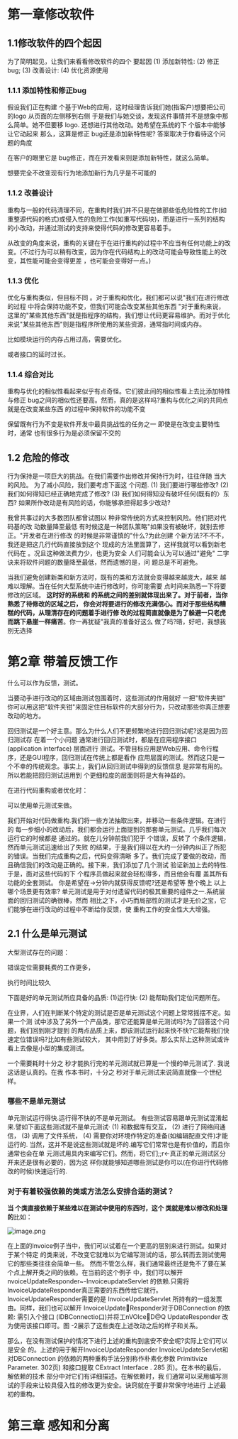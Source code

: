 # 第一章修改软件

## 1.1修改软件的四个起因

为了简明起见，让我们来看看修改软件的四个 要起因
(1) 添加新特性:
(2) 修正bug;
(3) 改善设计:
(4) 优化资源使用

### 1.1.1 添加特性和修正bug

假设我们正在构建 个基于Web的应用，这时经理告诉我们她(指客户)想要把公司的logo
从页面的左侧移到右侧 于是我们与她交谈，发现这件事情并不是想象中那么简单。她不但要移
logo. 还想进行其他改动。她希望在系统的下 个版本中能够让它动起来 那么，这算是修正
bug还是添加新特性呢? 答案取决于你看待这个问题的角度

在客户的眼里它是 bug修正，而在开发看来则是添加新特性，就这么简单。

想要完全不改变现有行为地添加新行为几乎是不可能的

### 1.1.2 改善设计

重构与一般的代码清理不同，在重构时我们并不只是在做那些低危险性的工作(如重整源代码的格式)或侵入性的危险工作(如重写代码块)，而是进行一系列的结构 的小改动，并通过测试的支持来使得代码的修改更容易着手。

从改变的角度来说，重构的关键在于在进行重构的过程中不应当有任何功能上的改变。(不过行为可以稍有改变，因为你在代码结构上的改动可能会导致性能上的改变，其性能可能会变得更差 ，也可能会变得好一点。)

### 1.1.3 优化

优化与重构类似，但目标不同 。对于重构和优化，我们都可以说"我们在进行修改的过程
中将会保持功能不变，但我们可能会改变某些其他东西 "对于重构来说，这里的"某些其他东西"就是指程序的结构，我们想让代码更容易维护。而对于优化来说"某些其他东西"则是指程序所使用的某些资源，通常指时间或内存。

比如模块运行的内存占用过高，需要优化。

或者接口的延时过长。

### 1.1.4 综合对比

重构与优化的相似性看起来似乎有点奇怪。它们彼此间的相似性看上去比添加特性与修正
bug之间的相似性还要高。然而，真的是这样吗?重构与优化之间的共同点就是在改变某些东西
的过程中保持软件的功能不变

保留既有行为不变是软件开发中最具挑战性的任务之一 即使是在改变主要特性时，通常
也有很多行为是必须保留不交的

## 1.2 危险的修改

行为保持是一项巨大的挑战。在我们需要作出修改并保持行为时，往往伴随 当大的风险。
为了减小风险，我们要考虑下面这 个问题.
(1) 我们要进行哪些修改?
(2) 我们如何得知已经正确地完成了修改?
(3) 我们如何得知没有破坏任何(既有的〉东西?
如果所作改动是有风险的话，你能够承担得起多少改动?

我曾共事过的大多数团队都曾试图以 种非常传统的方式来控制风险。他们把对代码基的改
动数量降至最低 有时候这是一种团队策略"如果没有被破坏，就别去修正。"开发者在进行修改
的时候是非常谨慎的"什么?为此创建 个新方法?不不不，我还是把这几行代码直接放到这个
现成的方法里面算了，这样我就可以看到新老代码在 。况且这种做法费力少，也更为安全
人们可能会认为可以通过"避免" 二字诀来将软件问题的数量降至最低，然而遗憾的是，问
题总是不可避免。

当我们避免创建新类和新方法时，既有的类和方法就会变得越来越庞大，越来
越难以理解。当在任何大型系统中进行修改时，你可能需要 点时间来熟悉一下将要修改的区域。
**这时好的系统和 的系统之间的差别就体现出来了。对于前者，当你熟悉了待修改的区域之后，
你会对将要进行的修改充满信心。**而对于那些结构糟糕的代码，从理清存在的问题着手进行修
改的过程简直就像是为了**躲避一只老虎而跳下悬崖一样痛苦**。你一再犹疑"我真的准备好这么
做了吗?晤，好吧，我想我别无选择

# 第2章 带着反馈工作

什么可以作为反馈，测试。

当要动手进行改动的区域由测试包围着时，这些测试的作用就好 一把"软件夹钳"
你可以用这把"软件夹钳"来固定住目标软件的大部分行为，只改动那些你真正想要改动的地方。

回归测试是一个好主意。那么为什么人们不更频繁地进行回归测试呢?这是因为回归测试存
在着一个小问题 通常进行回归测试时，都是在应用程序接口 (application interface) 层面进行
测试。不管目标应用是Web应用、命令行程序，还是GUI程序，回归测试在传统上都是看作
应用层面的测试。然而这只是一个不幸的传统观念。事实上，我们从回归测试中得到的反馈信息
是非常有用的。所以若能把回归测试运用到 个更细粒度的层面则将是大有神益的。

在进行代码重构或者优化时：

可以使用单元测试来做。

我们开始对代码做重构.我们将一些方法抽取出来，并移动一些条件逻辑。在进行的
每一步细小的改动后，我们都会运行上面提到的那套单元测试。几乎我们每次运行它的时候都是
通过的。就在儿分钟前我们犯于 个错误，反转了 个条件逻辑，然而单元测试迅速给出了失败
的结果，于是我们得以在大约一分钟内纠正了所犯的错误。当我们完成重构之后，代码变得清晰
多了。我们完成了要做的改动，而且确信我们的改动是正确的。接下来，我们添加了几个测试
验证新加上去的特性.于是，面对这些代码的下 个程序员做起来就会轻松得多，而且他会有覆
盖其所有功能的全套测试。
你是希望在→分钟内就获得反馈呢?还是希望等 整个晚上 以上哪个场景更有效率?
单元测试是用于对付遗留代码的极其重要的组件之一.系统层面的回归测试的确很棒，然而
相比之下，小巧而局部性的测试才是无价之宝，它们能够在进行改动的过程中不断给你反馈，使
重构工作的安全性大大增强。

## 2.1 什么是单元测试

大型测试存在的问题：

错误定位需要耗费的工作更多，

执行时间比较久

下面是好的单元测试所应具备的品质:
(1)运行快:
(2) 能帮助我们定位问题所在。

在业界，人们在判断某个特定的测试是否是单元测试这个问题上常常摇摆不定。如果一个测
试中涉及了另外一个产品类，那它还能算是单元测试吗?为了回答这个问题，我们回到刚才提到
的两点品质上来，即该测试运行起来快不快?它能帮我们快速定位错误吗?比如有些测试较大，
其中用到了好多类。那么实际上这种测试或许看上去像是小型的集成测试。

一个需要耗时十分之 秒才能执行完的羊元测试就已算是一个慢的单元测试了.
我说这话是认真的。在我 作本书时，十分之 秒对于单元测试来说简直就像一个世纪 样。

### 哪些不是单元测试

单元测试运行得快.运行得不快的不是单元测试。
有些测试容易跟单元测试混淆起来.譬如下面这些测试就不是单元测试·
(1) 和数据库有交互，
(2) 进行了网络间通信，
(3) 调用了文件系统，
(4) 需要你对环境作特定的准备(如编辑配直文件)才能运行的.
当然，这并不是说这些测试就是坏的.编写它们常常也是有价值的，而且你通常也会在单
元测试用具内来编写它们。然而，将它们;;r<-真正的单元测试区分开来还是很有必要的，因为这
样你就能够知道哪些测试是你可以(在你进行代码修改的时候)快速运行的.

### 对于有着较强依赖的类或方法怎么安排合适的测试？

**当 个类直接依赖于某些难以在测试中使用的东西时，这个
类就是难以修改和处理的**比如：

![image.png](./assets/1699166837723-image.png)

在上面的lnvoice例子当中，我们可以试着在一个更高的层别来进行测试。如果对于某个特定
的类来说，不改变它就难以为它编写测试的话，那么转而去测试使用它的那些类往往会简单一些。
然而不管怎么样，我们通常最终还是免不了要在某个点上解开类之间的依赖。在当前的这个例子
中，我们可以解开 nvoiceUpdateResponder~-InvoiceupdateServlet 的依赖.只需将
InvoiceUpdateResponder真正需要的东西传给它就行。 InvoiceUpdateResponder需要的是
InvoiceUpdateServlet 所持有的一组发票由。同样，我们也可以解开 InvoiceUpdateResponder对于DBConnection 的依赖: 需引入个接口 (IDBConnectio口)并将工nVOlceD@Q UpdateResponder 改为使用该接口即可。图 -2展示了这些类在上述改动之后的样子和关系。

那么，在没有测试保护的情况下进行上述的重构到底安不安全呢?实际上它们可以是安全
的。上述的用于解开InvoiceUpdateResponder InvoiceUpdateServlet和对DBConnection
的依赖的两种重构手法分别称作朴素化参数 Primitivize Parameter. 302页) 和接口提取 CExtract
Interface . 285 页)。在本书的最后，解依赖的技术 部分中对它们有详细描述。在解依赖时，我
们通常可以采用编写测试的手段来让较具侵入性的修改更为安全。诀窍就在于要非常保守地进行
上述最初的重构。

# 第三章 感知和分离
